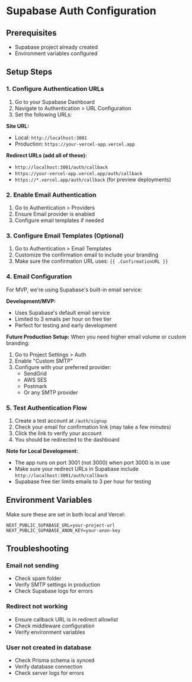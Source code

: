 # Supabase Auth Configuration

## Prerequisites
- Supabase project already created
- Environment variables configured

## Setup Steps

### 1. Configure Authentication URLs

1. Go to your Supabase Dashboard
2. Navigate to Authentication > URL Configuration
3. Set the following URLs:

**Site URL:**
- Local: `http://localhost:3001`
- Production: `https://your-vercel-app.vercel.app`

**Redirect URLs (add all of these):**
- `http://localhost:3001/auth/callback`
- `https://your-vercel-app.vercel.app/auth/callback`
- `https://*.vercel.app/auth/callback` (for preview deployments)

### 2. Enable Email Authentication

1. Go to Authentication > Providers
2. Ensure Email provider is enabled
3. Configure email templates if needed

### 3. Configure Email Templates (Optional)

1. Go to Authentication > Email Templates
2. Customize the confirmation email to include your branding
3. Make sure the confirmation URL uses: `{{ .ConfirmationURL }}`

### 4. Email Configuration

For MVP, we're using Supabase's built-in email service:

**Development/MVP:**
- Uses Supabase's default email service
- Limited to 3 emails per hour on free tier
- Perfect for testing and early development

**Future Production Setup:**
When you need higher email volume or custom branding:
1. Go to Project Settings > Auth
2. Enable "Custom SMTP"
3. Configure with your preferred provider:
   - SendGrid
   - AWS SES
   - Postmark
   - Or any SMTP provider

### 5. Test Authentication Flow

1. Create a test account at `/auth/signup`
2. Check your email for confirmation link (may take a few minutes)
3. Click the link to verify your account
4. You should be redirected to the dashboard

**Note for Local Development:**
- The app runs on port 3001 (not 3000) when port 3000 is in use
- Make sure your redirect URLs in Supabase include `http://localhost:3001/auth/callback`
- Supabase free tier limits emails to 3 per hour for testing

## Environment Variables

Make sure these are set in both local and Vercel:

```env
NEXT_PUBLIC_SUPABASE_URL=your-project-url
NEXT_PUBLIC_SUPABASE_ANON_KEY=your-anon-key
```

## Troubleshooting

### Email not sending
- Check spam folder
- Verify SMTP settings in production
- Check Supabase logs for errors

### Redirect not working
- Ensure callback URL is in redirect allowlist
- Check middleware configuration
- Verify environment variables

### User not created in database
- Check Prisma schema is synced
- Verify database connection
- Check server logs for errors